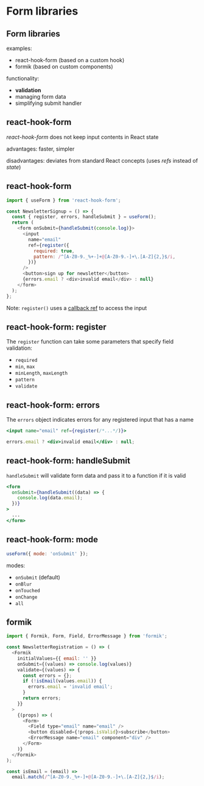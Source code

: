 # Form libraries

## Form libraries

examples:

- react-hook-form (based on a custom hook)
- formik (based on custom components)

functionality:

- **validation**
- managing form data
- simplifying submit handler

## react-hook-form

_react-hook-form_ does not keep input contents in React state

advantages: faster, simpler

disadvantages: deviates from standard React concepts (uses _refs_ instead of _state_)

## react-hook-form

```js
import { useForm } from 'react-hook-form';

const NewsletterSignup = () => {
  const { register, errors, handleSubmit } = useForm();
  return (
    <form onSubmit={handleSubmit(console.log)}>
      <input
        name="email"
        ref={register({
          required: true,
          pattern: /^[A-Z0-9._%+-]+@[A-Z0-9.-]+\.[A-Z]{2,}$/i,
        })}
      />
      <button>sign up for newsletter</button>
      {errors.email ? <div>invalid email</div> : null}
    </form>
  );
};
```

Note: `register()` uses a [callback ref](https://reactjs.org/docs/refs-and-the-dom.html#callback-refs) to access the input

## react-hook-form: register

The `register` function can take some parameters that specify field validation:

- `required`
- `min`, `max`
- `minLength`, `maxLength`
- `pattern`
- `validate`

## react-hook-form: errors

The `errors` object indicates errors for any registered input that has a name

```jsx
<input name="email" ref={register(/*...*/)}>
```

```jsx
errors.email ? <div>invalid email</div> : null;
```

## react-hook-form: handleSubmit

`handleSubmit` will validate form data and pass it to a function if it is valid

```jsx
<form
  onSubmit={handleSubmit((data) => {
    console.log(data.email);
  })}
>
  ...
</form>
```

## react-hook-form: mode

```js
useForm({ mode: 'onSubmit' });
```

modes:

- `onSubmit` (default)
- `onBlur`
- `onTouched`
- `onChange`
- `all`

## formik

```js
import { Formik, Form, Field, ErrorMessage } from 'formik';

const NewsletterRegistration = () => (
  <Formik
    initialValues={{ email: '' }}
    onSubmit={(values) => console.log(values)}
    validate={(values) => {
      const errors = {};
      if (!isEmail(values.email)) {
        errors.email = 'invalid email';
      }
      return errors;
    }}
  >
    {(props) => (
      <Form>
        <Field type="email" name="email" />
        <button disabled={!props.isValid}>subscribe</button>
        <ErrorMessage name="email" component="div" />
      </Form>
    )}
  </Formik>
);

const isEmail = (email) =>
  email.match(/^[A-Z0-9._%+-]+@[A-Z0-9.-]+\.[A-Z]{2,}$/i);
```

